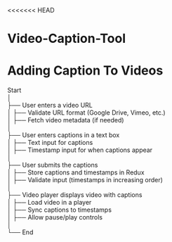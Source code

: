 <<<<<<< HEAD
# Video-Caption-Tool
Adding Caption To Videos
=======
Start  
│  
├── User enters a video URL  
│   ├── Validate URL format (Google Drive, Vimeo, etc.)  
│   ├── Fetch video metadata (if needed)  
│  
├── User enters captions in a text box  
│   ├── Text input for captions  
│   ├── Timestamp input for when captions appear  
│  
├── User submits the captions  
│   ├── Store captions and timestamps in Redux  
│   ├── Validate input (timestamps in increasing order)  
│  
├── Video player displays video with captions  
│   ├── Load video in a player  
│   ├── Sync captions to timestamps  
│   ├── Allow pause/play controls  
│  
└── End  